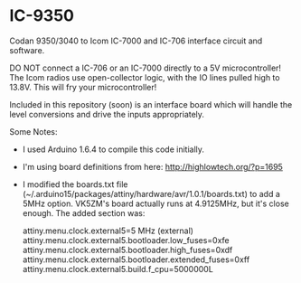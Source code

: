 # IC-9350
Codan 9350/3040 to Icom IC-7000 and IC-706 interface circuit and software.

DO NOT connect a IC-706 or an IC-7000 directly to a 5V microcontroller! The Icom radios use open-collector logic, with the IO lines pulled high to 13.8V. This will fry your microcontroller!

Included in this repository (soon) is an interface board which will handle the level conversions and drive the inputs appropriately.

Some Notes:
  * I used Arduino 1.6.4 to compile this code initially.
  * I'm using board definitions from here: http://highlowtech.org/?p=1695
  * I modified the boards.txt file (~/.arduino15/packages/attiny/hardware/avr/1.0.1/boards.txt)
    to add a 5MHz option. VK5ZM's board actually runs at 4.9125MHz, but it's close enough.
    The added section was:

    attiny.menu.clock.external5=5 MHz (external)
    attiny.menu.clock.external5.bootloader.low_fuses=0xfe
    attiny.menu.clock.external5.bootloader.high_fuses=0xdf
    attiny.menu.clock.external5.bootloader.extended_fuses=0xff
    attiny.menu.clock.external5.build.f_cpu=5000000L
